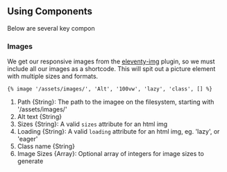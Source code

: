 ## Using Components

Below are several key compon

### Images

We get our responsive images from the [eleventy-img](https://www.11ty.dev/docs/plugins/image/) plugin, so we must include all our images as a shortcode. This will spit out a picture element with multiple sizes and formats.

`{% image '/assets/images/', 'Alt', '100vw', 'lazy', 'class', [] %}`

1. Path {String}: The path to the imagee on the filesystem, starting with '/assets/images/'
2. Alt text {String}
3. Sizes {String}: A valid `sizes` attribute for an html img
4. Loading {String}: A valid `loading` attribute for an html img, eg. 'lazy', or 'eager'
5. Class name {String}
6. Image Sizes {Array}: Optional array of integers for image sizes to generate
